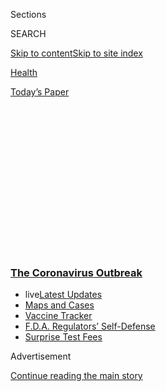 <div id="app">

<div>

<div>

<div>

<div class="NYTAppHideMasthead css-1q2w90k e1suatyy0">

<div class="section css-ui9rw0 e1suatyy2">

<div class="css-eph4ug er09x8g0">

<div class="css-6n7j50">

</div>

<span class="css-1dv1kvn">Sections</span>

<div class="css-10488qs">

<span class="css-1dv1kvn">SEARCH</span>

</div>

[Skip to content](#site-content)[Skip to site
index](#site-index)

</div>

<div id="masthead-section-label" class="css-1wr3we4 eaxe0e00">

[Health](https://www.nytimes3xbfgragh.onion/section/health)

</div>

<div class="css-10698na e1huz5gh0">

</div>

</div>

<div id="masthead-bar-one" class="section hasLinks css-15hmgas e1csuq9d3">

<div class="css-uqyvli e1csuq9d0">

</div>

<div class="css-1uqjmks e1csuq9d1">

</div>

<div class="css-9e9ivx">

[](https://myaccount.nytimes3xbfgragh.onion/auth/login?response_type=cookie&client_id=vi)

</div>

<div class="css-1bvtpon e1csuq9d2">

[Today’s
Paper](https://www.nytimes3xbfgragh.onion/section/todayspaper)

</div>

</div>

</div>

</div>

<div data-aria-hidden="false">

<div id="site-content" data-role="main">

<div>

<div class="css-1aor85t" style="opacity:0.000000001;z-index:-1;visibility:hidden">

<div class="css-1hqnpie">

<div class="css-epjblv">

<span class="css-17xtcya">[Health](/section/health)</span><span class="css-x15j1o">|</span><span class="css-fwqvlz">F.D.A.
Revokes Emergency Approval of Malaria Drugs Promoted by
Trump</span>

</div>

<div class="css-k008qs">

<div class="css-1iwv8en">

<span class="css-18z7m18"></span>

<div>

</div>

</div>

<span class="css-1n6z4y">https://nyti.ms/2Au654f</span>

<div class="css-1705lsu">

<div class="css-4xjgmj">

<div class="css-4skfbu" data-role="toolbar" data-aria-label="Social Media Share buttons, Save button, and Comments Panel with current comment count" data-testid="share-tools">

  - 
  - 
  - 
  - 
    
    <div class="css-6n7j50">
    
    </div>

  - 

</div>

</div>

</div>

</div>

</div>

</div>

<div class="css-13pd83m">

<div class="css-l9svim">

### [<span class="css-pa1jbp"><span class="css-1rxm0ex">The Coronavirus</span><span class="css-1rxm0ex"> Outbreak</span></span>](https://www.nytimes3xbfgragh.onion/news-event/coronavirus?name=styln-coronavirus-national&region=TOP_BANNER&block=storyline_menu_recirc&action=click&pgtype=Article&impression_id=f2205f50-f52e-11ea-9322-a3eb5bc47b4b&variant=undefined)

  - <span class="css-1qkutce"><span class="css-12clwdu">live</span>[Latest
    Updates](https://www.nytimes3xbfgragh.onion/2020/09/12/world/covid-19-coronavirus.html?name=styln-coronavirus-national&region=TOP_BANNER&block=storyline_menu_recirc&action=click&pgtype=Article&impression_id=f2208660-f52e-11ea-9322-a3eb5bc47b4b&variant=undefined)</span>
  - <span class="css-1qkutce">[Maps and
    Cases](https://www.nytimes3xbfgragh.onion/interactive/2020/us/coronavirus-us-cases.html?name=styln-coronavirus-national&region=TOP_BANNER&block=storyline_menu_recirc&action=click&pgtype=Article&impression_id=f2208661-f52e-11ea-9322-a3eb5bc47b4b&variant=undefined)</span>
  - <span class="css-1qkutce">[Vaccine
    Tracker](https://www.nytimes3xbfgragh.onion/interactive/2020/science/coronavirus-vaccine-tracker.html?name=styln-coronavirus-national&region=TOP_BANNER&block=storyline_menu_recirc&action=click&pgtype=Article&impression_id=f2208662-f52e-11ea-9322-a3eb5bc47b4b&variant=undefined)</span>
  - <span class="css-1qkutce">[F.D.A. Regulators’
    Self-Defense](https://www.nytimes3xbfgragh.onion/2020/09/10/us/politics/fda-coronavirus-vaccine.html?name=styln-coronavirus-national&region=TOP_BANNER&block=storyline_menu_recirc&action=click&pgtype=Article&impression_id=f220ad70-f52e-11ea-9322-a3eb5bc47b4b&variant=undefined)</span>
  - <span class="css-1qkutce">[Surprise Test
    Fees](https://www.nytimes3xbfgragh.onion/2020/09/09/upshot/coronavirus-surprise-test-fees.html?name=styln-coronavirus-national&region=TOP_BANNER&block=storyline_menu_recirc&action=click&pgtype=Article&impression_id=f220ad71-f52e-11ea-9322-a3eb5bc47b4b&variant=undefined)</span>

</div>

</div>

<div id="top-wrapper" class="css-1sy8kpn">

<div id="top-slug" class="css-l9onyx">

Advertisement

</div>

[Continue reading the main
story](#after-top)

<div class="ad top-wrapper" style="text-align:center;height:100%;display:block;min-height:250px">

<div id="top" class="place-ad" data-position="top" data-size-key="top">

</div>

</div>

<div id="after-top">

</div>

</div>

<div>

<div id="sponsor-wrapper" class="css-1hyfx7x">

<div id="sponsor-slug" class="css-19vbshk">

Supported by

</div>

[Continue reading the main
story](#after-sponsor)

<div id="sponsor" class="ad sponsor-wrapper" style="text-align:center;height:100%;display:block">

</div>

<div id="after-sponsor">

</div>

</div>

<div class="css-186x18t">

</div>

<div class="css-1vkm6nb ehdk2mb0">

# F.D.A. Revokes Emergency Approval of Malaria Drugs Promoted by Trump

</div>

The agency said that a review of some studies showed that the drugs’
potential benefits in treating Covid-19 did not outweigh the risks.

<div class="css-79elbk" data-testid="photoviewer-wrapper">

<div class="css-z3e15g" data-testid="photoviewer-wrapper-hidden">

</div>

<div class="css-1a48zt4 ehw59r15" data-testid="photoviewer-children">

![<span class="css-16f3y1r e13ogyst0" data-aria-hidden="true">The Food
and Drug Administration said that hydroxychloroquine was “unlikely to be
effective” in treating the
coronavirus.</span><span class="css-cnj6d5 e1z0qqy90" itemprop="copyrightHolder"><span class="css-1ly73wi e1tej78p0">Credit...</span><span><span>George
Frey/Agence France-Presse — Getty
Images</span></span></span>](https://static01.graylady3jvrrxbe.onion/images/2020/06/15/science/15VIRUS-HCQ/15VIRUS-HCQ-articleLarge.jpg?quality=75&auto=webp&disable=upscale)

</div>

</div>

<div class="css-18e8msd">

<div class="css-vp77d3 epjyd6m0">

<div class="css-1baulvz">

By [<span class="css-1baulvz last-byline" itemprop="name">Katie
Thomas</span>](https://www.nytimes3xbfgragh.onion/by/katie-thomas)

</div>

</div>

  - 
    
    <div class="css-ld3wwf e16638kd2">
    
    June 15,
    2020
    
    </div>

  - 
    
    <div class="css-4xjgmj">
    
    <div class="css-d8bdto" data-role="toolbar" data-aria-label="Social Media Share buttons, Save button, and Comments Panel with current comment count" data-testid="share-tools">
    
      - 
      - 
      - 
      - 
        
        <div class="css-6n7j50">
        
        </div>
    
      - 
    
    </div>
    
    </div>

</div>

</div>

<div class="section meteredContent css-1r7ky0e" name="articleBody" itemprop="articleBody">

<div class="css-1fanzo5 StoryBodyCompanionColumn">

<div class="css-53u6y8">

The Food and Drug Administration said on Monday that it was [revoking
emergency authorization](https://www.fda.gov/media/138945/download) of
two malaria drugs to treat Covid-19 in hospitalized patients, saying
that they are “unlikely to be effective” and could carry potential
risks.

The drugs, [hydroxychloroquine and
chloroquine](https://www.nytimes3xbfgragh.onion/2020/06/20/health/hydroxychloroquine-coronavirus-trial.html),
were heavily promoted by President Trump after a handful of small,
poorly controlled studies suggested that they could work against the
disease caused by the coronavirus. Mr. Trump said he [took
hydroxychloroquine](https://www.nytimes3xbfgragh.onion/2020/06/03/us/politics/trump-physical-hydroxychloroquine.html)
after he had been exposed to two people who tested positive for the
coronavirus.

The agency said that after reviewing some data, it determined that the
drugs, particularly hydroxychloroquine, did not demonstrate potential
benefits that outweighed their risks. Earlier this spring, the F.D.A.
had also issued a [warning that the drugs could cause dangerous heart
arrhythmias in Covid-19
patients.](https://www.nytimes3xbfgragh.onion/2020/04/24/health/fda-hydroxychloroquine-coronavirus.html)

The review that led to the revocation found more than 100 cases of
serious heart disorders in Covid-19 patients taking the drugs, including
25 that were fatal. Other problems were linked to the drugs as well.

</div>

</div>

<div class="css-1fanzo5 StoryBodyCompanionColumn">

<div class="css-53u6y8">

Lawmakers and some public health experts have criticized the Trump
administration for politicizing the government’s medical and science
arms during the pandemic, and of pressuring agencies like the F.D.A. to
relax its standards for drugs and medical devices, to get them on the
market faster.

“The F.D.A. withdrew an emergency use authorization that never should
have been issued in the first place,” Senator Ron Wyden, Democrat of
Oregon, said in a statement. “By ignoring science and caving to
political pressure from the White House, the F.D.A. stoked false hope
and put American lives in danger, while damaging the agency’s reputation
in the process.”

On Monday, Mr. Trump stood by his support of the drugs, saying at a
White House round table, “All I know is that we’ve had some tremendous
reports.” He added: “It certainly didn’t hurt me. I feel good.”

Dr. Peter Lurie, the president of the Center for Science in the Public
Interest, said the F.D.A.’s move showed “how, in the end, science can
triumph over celebrity and unscientific pronouncements from the White
House. In the end, the truth comes out.”

Dr. Lurie said that while some clinical trials of hydroxychloroquine
were still underway, so far the evidence “keeps going in the same
direction” — that the drug is not effective to treat Covid-19.

</div>

</div>

<div class="css-1fanzo5 StoryBodyCompanionColumn">

<div class="css-53u6y8">

In March, the F.D.A. authorized hospitals to use stockpiles of the
drugs, which pharmaceutical companies had donated, to treat patients
with the virus. Doctors have always been able to prescribe the drugs to
individual patients as they see
fit.

<div id="NYT_MAIN_CONTENT_1_REGION" class="css-9tf9ac">

<div>

<div id="styln-covid-updates-world" class="section interactive-content interactive-size-medium css-1ftcdic">

<div class="css-17ih8de interactive-body">

<div id="styln-briefing-block" data-asset-id="QXJ0aWNsZTpueXQ6Ly9hcnRpY2xlLzJiYjYwYTJiLTY3NjItNTg3NC1iMGVhLWY4NzRhMjE3NTQyZA==">

<div class="briefing-block-header-section">

# [Latest Updates: The Coronavirus Outbreak](https://www.nytimes3xbfgragh.onion/2020/09/11/world/covid-19-coronavirus.html?action=click&pgtype=Article&state=default&region=MAIN_CONTENT_1&context=storylines_live_updates)

<div class="briefing-block-ts">

Updated 2020-09-12T12:04:20.515Z

</div>

</div>

  - [Fauci cautions the virus could disrupt life in the U.S. until
    ‘maybe even towards the end
    of 2021.’](https://www.nytimes3xbfgragh.onion/2020/09/11/world/covid-19-coronavirus.html?action=click&pgtype=Article&state=default&region=MAIN_CONTENT_1&context=storylines_live_updates#link-dfb8a16)
  - [From Asia to Africa, China promotes its vaccine candidates to win
    friends.](https://www.nytimes3xbfgragh.onion/2020/09/11/world/covid-19-coronavirus.html?action=click&pgtype=Article&state=default&region=MAIN_CONTENT_1&context=storylines_live_updates#link-7104d154)
  - [The other way the virus will kill:
    hunger.](https://www.nytimes3xbfgragh.onion/2020/09/11/world/covid-19-coronavirus.html?action=click&pgtype=Article&state=default&region=MAIN_CONTENT_1&context=storylines_live_updates#link-393ad215)

<div class="briefing-block-footer">

<div class="briefing-block-footer-meta">

[See more
updates](https://www.nytimes3xbfgragh.onion/2020/09/11/world/covid-19-coronavirus.html?action=click&pgtype=Article&state=default&region=MAIN_CONTENT_1&context=storylines_live_updates)

</div>

<div class="briefing-block-briefinglinks">

<span>More live coverage:</span>
[Markets](https://www.nytimes3xbfgragh.onion/live/2020/09/11/business/stock-market-today-coronavirus?action=click&pgtype=Article&state=default&region=MAIN_CONTENT_1&context=storylines_live_updates)

</div>

</div>

</div>

</div>

</div>

</div>

</div>

But in a letter on Monday revoking the authorization, the agency said
that further studies had shown that the two drugs were unlikely to be
effective in stopping the virus, and that national treatment guidelines
didn’t recommend using them outside of clinical trials.

According to the letter, written by Denise M. Hinton, the F.D.A.’s chief
scientist, the request to revoke the authorization came from the
Biomedical Advanced Research and Development Authority, the unit of the
Department of Health and Human Services that had initially asked for the
authorization.

In April, the head of that unit, Dr. Rick Bright, [said he was removed
from his
post](https://www.nytimes3xbfgragh.onion/2020/04/22/us/politics/rick-bright-trump-hydroxychloroquine-coronavirus.html)
after he pushed for rigorous vetting of hydroxychloroquine, even as Mr.
Trump and his allies were enthusiastically promoting it.

The use of hydroxychloroquine [spiked after Mr.
Trump](https://www.nytimes3xbfgragh.onion/2020/04/25/us/coronavirus-trump-chloroquine-hydroxychloroquine.html)
continuously praised its potential, calling it a possible “game changer”
and [saying, “What the hell do you have to
lose?](https://www.nytimes3xbfgragh.onion/2020/03/20/health/coronavirus-chloroquine-trump.html)”
His repeated promotions during daily briefings at the White House
prompted runs on pharmacies, threatening supplies for the drugs, which
are also taken by people with rheumatoid arthritis and lupus.

Alex M. Azar II, the secretary of health and human services, said at the
round table Monday that the F.D.A.’s action only ended the authorization
for hospitals to use federal stockpiles of the drugs on hospitalized
patients and noted that doctors could still prescribe the drugs to
patients.

<div id="NYT_MAIN_CONTENT_2_REGION" class="css-9tf9ac">

<div>

</div>

</div>

“In fact the F.D.A. removal of the emergency use authorization takes
away what had been a significant misunderstanding by many that had made
people think it could only be used in a hospital setting,” he said.

</div>

</div>

<div class="css-1fanzo5 StoryBodyCompanionColumn">

<div class="css-53u6y8">

Interest in hydroxychloroquine has waned in recent weeks as further
studies showed that the drug did not appear to be effective in treating
or preventing Covid-19. Earlier this month, [a study of 821
people](https://www.nytimes3xbfgragh.onion/2020/06/03/health/hydroxychloroquine-coronavirus-trump.html)
who had been exposed to patients infected with the virus showed that the
drug did not prevent infection.

In May, an article in The Lancet about another study concluded that
hydroxychloroquine and chloroquine did not help patients and might have
harmed them — [but that study was later
retracted](https://www.nytimes3xbfgragh.onion/2020/06/04/health/coronavirus-hydroxychloroquine.html)
after the authors could not verify the database of medical records on
which the article was based.

As of May 6, there were 347 adverse events in Covid-19 patients taking
hydroxychloroquine, and 38 in those taking chloroquine (which is used
less often), the F.D.A. said, based on a search of its own database and
reports to poison-control centers. The majority of cases, 69 percent,
involved men with a median age in the early 60s.

The total included 109 serious heart problems, including 80 cases of a
serious heart rhythm disorder called QT prolongation. Other patients had
different rhythm abnormalities. Over all, 25 of the 109 died. Many who
had cardiac effects had been given other drugs at the same time, like
the antibiotic azithromycin, that can also cause QT prolongation.

There were also serious adverse events not affecting the heart in 113
cases, including liver abnormalities, which are listed on the drugs’
labeling as a possible problem. Some patients had severe kidney
problems, but renal disease has been linked to the coronavirus itself.

Four patients developed a blood disorder called methemoglobinemia, and
two died. That condition is not mentioned in the drugs’ labeling, but
had been known as a rare side effect of some medications.

It was not possible to calculate rates of the adverse events, because
the total number of patients given the drugs was not known, the F.D.A.
said.

</div>

</div>

<div class="css-1fanzo5 StoryBodyCompanionColumn">

<div class="css-53u6y8">

The agency [also issued a warning
Monday](https://www.fda.gov/media/137566/download?utm_campaign=FDA%20Warns%20of%20Newly%20Discovered%20Potential%20Drug%20Interaction%20That%20May%20Reduce%20Effectiveness&utm_medium=email&utm_source=Eloqua)
about combining hydroxychloroquine or chloroquine with remdesivir, a
recently authorized treatment for patients with Covid-19. The F.DA. said
the malaria drugs could interfere with remdesivir’s ability to fight the
virus.

Several trials of hydroxychloroquine are still underway, including
additional studies of whether it can be used to prevent coronavirus
infection. The World Health Organization resumed a study of the drug
after briefly halting it in the wake of the Lancet article.

Two arms of the National Institutes of Health — the National Heart, Lung
and Blood Institute and the National Institute for Allergy and
Infectious Diseases — are conducting clinical trials of
hydroxychloroquine. Dr. Francis Collins, the N.I.H. director, said those
studies would continue.

“I think that would be unfortunate not to,” Dr. Collins said. “What’s
been missing here are really well-designed, randomized
placebo-controlled trials for hospitalized patients.”

Hydroxychloroquine is still being embraced elsewhere, [including in
Brazil,](https://www.nytimes3xbfgragh.onion/2020/06/13/world/americas/virus-brazil-bolsonaro-chloroquine.html)
which is battling an explosive outbreak.

Members of Congress [have
questioned](https://www.warren.senate.gov/imo/media/doc/2020.05.06%20Letter%20to%20FDA%20re%20data%20tracking.pdf)
increases in the F.D.A.’s granting of emergency use authorizations
during the pandemic for certain drugs as potential treatments. They have
also questioned authorizations for antibody and diagnostic tests whose
data had not been thoroughly vetted before approval, and for certain
types of masks and other devices.

Some Democratic lawmakers have criticized the Trump administration for
pressuring the agency into issuing too many emergency approvals.

</div>

</div>

<div class="css-1fanzo5 StoryBodyCompanionColumn">

<div class="css-53u6y8">

In some cases, the F.D.A. has recently rescinded emergency approvals[for
use or reuse of some
masks](https://www.nytimes3xbfgragh.onion/2020/06/07/science/masks-china-coronavirus.html)
and told companies that [did not meet a deadline for submitting
data](https://www.nytimes3xbfgragh.onion/2020/05/04/health/fda-antibody-tests-coronavirus.html)
on antibody tests that they should not be selling them. The Government
Accountability Office recently testified that it planned to look into
the F.D.A.’s emergency authorizations.

On Monday, Democrats framed the news as further evidence that Mr. Trump
cannot be relied upon in the coronavirus pandemic. Senator Chuck
Schumer, the minority leader from New York, said on Twitter, “On medical
issues like on so much else, he doesn’t know what he is talking about.”

Denise Grady, Sheryl Gay Stolberg and Michael Crowley contributed
reporting.

</div>

</div>

<div class="css-cfo9c3">

</div>

<div>

</div>

</div>

<div>

</div>

<div>

</div>

<div>

</div>

<div>

<div id="bottom-wrapper" class="css-1ede5it">

<div id="bottom-slug" class="css-l9onyx">

Advertisement

</div>

[Continue reading the main
story](#after-bottom)

<div id="bottom" class="ad bottom-wrapper" style="text-align:center;height:100%;display:block;min-height:90px">

</div>

<div id="after-bottom">

</div>

</div>

</div>

</div>

</div>

## Site Index

<div>

</div>

## Site Information Navigation

  - [© <span>2020</span> <span>The New York Times
    Company</span>](https://help.nytimes3xbfgragh.onion/hc/en-us/articles/115014792127-Copyright-notice)

<!-- end list -->

  - [NYTCo](https://www.nytco.com/)
  - [Contact
    Us](https://help.nytimes3xbfgragh.onion/hc/en-us/articles/115015385887-Contact-Us)
  - [Work with us](https://www.nytco.com/careers/)
  - [Advertise](https://nytmediakit.com/)
  - [T Brand Studio](http://www.tbrandstudio.com/)
  - [Your Ad
    Choices](https://www.nytimes3xbfgragh.onion/privacy/cookie-policy#how-do-i-manage-trackers)
  - [Privacy](https://www.nytimes3xbfgragh.onion/privacy)
  - [Terms of
    Service](https://help.nytimes3xbfgragh.onion/hc/en-us/articles/115014893428-Terms-of-service)
  - [Terms of
    Sale](https://help.nytimes3xbfgragh.onion/hc/en-us/articles/115014893968-Terms-of-sale)
  - [Site
    Map](https://spiderbites.nytimes3xbfgragh.onion)
  - [Help](https://help.nytimes3xbfgragh.onion/hc/en-us)
  - [Subscriptions](https://www.nytimes3xbfgragh.onion/subscription?campaignId=37WXW)

</div>

</div>

</div>

</div>
